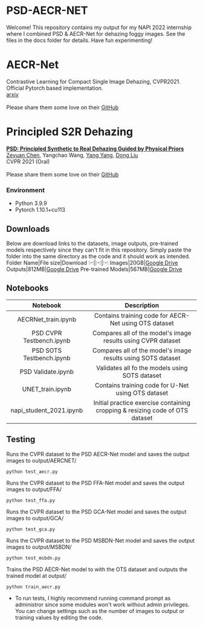 # PSD-AECR-NET
 
Welcome! This repository contains my output for my NAPI 2022 internship where I combined PSD & AECR-Net for dehazing foggy images. See the files in the docs folder for details. Have fun experimenting!

# AECR-Net

Contrastive Learning for Compact Single Image Dehazing, CVPR2021. Official Pytorch based implementation.
<br>
[arxiv](https://arxiv.org/abs/2104.09367)
<br><br>
Please share them some love on their [GitHub](https://github.com/GlassyWu/AECR-Net)

# Principled S2R Dehazing
[**PSD: Principled Synthetic to Real Dehazing Guided by Physical Priors**](https://openaccess.thecvf.com/content/CVPR2021/papers/Chen_PSD_Principled_Synthetic-to-Real_Dehazing_Guided_by_Physical_Priors_CVPR_2021_paper.pdf)
<br>
[Zeyuan Chen](https://zychen-ustc.github.io/), Yangchao Wang, [Yang Yang](https://cfm.uestc.edu.cn/~yangyang/), [Dong Liu](http://staff.ustc.edu.cn/~dongeliu/)
<br>
CVPR 2021 (Oral)
<br><br>
Please share them some love on their [GitHub](https://github.com/zychen-ustc/PSD-Principled-Synthetic-to-Real-Dehazing-Guided-by-Physical-Priors)

### Environment
- Python 3.9.9
- Pytorch 1.10.1+cu113

## Downloads
Below are download links to the datasets, image outputs, pre-trained models respectively since they can't fit in this repository. Simply paste the folder into the same directory as the code and it should work as intended.
<br>
Folder Name|File size|Download
:-:|:-:|:-:
Images|20GB|[Google Drive](https://drive.google.com/drive/folders/1bYIErQICTjfKrdFU6usmfrlL-YO_v4Ac?usp=sharing)
Outputs|812MB|[Google Drive](https://drive.google.com/drive/folders/1eKM09TdwzM-y93TzJKx6m4fH82bIcMJr?usp=sharing)
Pre-trained Models|567MB|[Google Drive](https://drive.google.com/drive/folders/1yld8_NVdDNE64Tb0i4IALg07cRubGp61?usp=sharing)

## Notebooks
Notebook|Description
:-:|:-:
AECRNet_train.ipynb|Contains training code for AECR-Net using OTS dataset
PSD CVPR Testbench.ipynb|Compares all of the model's image results using CVPR dataset
PSD SOTS Testbench.ipynb|Compares all of the model's image results using SOTS dataset
PSD Validate.ipynb|Validates all fo the models using SOTS dataset
UNET_train.ipynb|Contains training code for U-Net using OTS dataset
napi_student_2021.ipynb|Initial practice exercise containing cropping & resizing code of OTS dataset

## Testing 
Runs the CVPR dataset to the PSD AECR-Net model and saves the output images to output/AERCNET/
```
python test_aecr.py
```
Runs the CVPR dataset to the PSD FFA-Net model and saves the output images to output/FFA/
```
python test_ffa.py
```
Runs the CVPR dataset to the PSD GCA-Net model and saves the output images to output/GCA/
```
python test_gca.py
```
Runs the CVPR dataset to the PSD MSBDN-Net model and saves the output images to output/MSBDN/
```
python test_msbdn.py
```
Trains the PSD AECR-Net model to with the OTS dataset and outputs the trained model at output/
```
python train_aecr.py
```
- To run tests, I highly recommend running command prompt as administror since some modules won't work without admin privileges. You can change settings such as the number of images to output or training values by editing the code.

